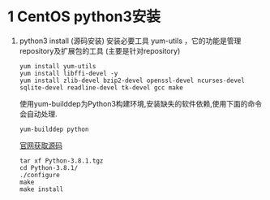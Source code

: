 # 1 CentOS python3安装
1. python3 install (源码安装)
	安装必要工具 yum-utils ，它的功能是管理repository及扩展包的工具 (主要是针对repository)
    ```
    yum install yum-utils
    yum install libffi-devel -y
    yum install zlib-devel bzip2-devel openssl-devel ncurses-devel sqlite-devel readline-devel tk-devel gcc make
    ```
    使用yum-builddep为Python3构建环境,安装缺失的软件依赖,使用下面的命令会自动处理.
    ```
    yum-builddep python
    ```
    [官网获取源码](https://www.python.org/downloads/release/python-381/)
    ```
    tar xf Python-3.8.1.tgz
    cd Python-3.8.1/
    ./configure 
    make
    make install
    ```

<!--stackedit_data:
eyJoaXN0b3J5IjpbLTIwMDYyNzY5MzddfQ==
-->